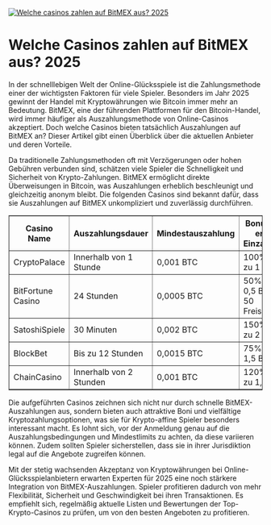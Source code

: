 [![Welche casinos zahlen auf BitMEX aus? 2025](https://123-caf.pages.dev/gitsignup.png)](https://vrmoo.ru/Bt82HjjY)

<h1>Welche Casinos zahlen auf BitMEX aus? 2025</h1> <p>In der schnelllebigen Welt der Online-Glücksspiele ist die Zahlungsmethode einer der wichtigsten Faktoren für viele Spieler. Besonders im Jahr 2025 gewinnt der Handel mit Kryptowährungen wie Bitcoin immer mehr an Bedeutung. BitMEX, eine der führenden Plattformen für den Bitcoin-Handel, wird immer häufiger als Auszahlungsmethode von Online-Casinos akzeptiert. Doch welche Casinos bieten tatsächlich Auszahlungen auf BitMEX an? Dieser Artikel gibt einen Überblick über die aktuellen Anbieter und deren Vorteile.</p>  <p>Da traditionelle Zahlungsmethoden oft mit Verzögerungen oder hohen Gebühren verbunden sind, schätzen viele Spieler die Schnelligkeit und Sicherheit von Krypto-Zahlungen. BitMEX ermöglicht direkte Überweisungen in Bitcoin, was Auszahlungen erheblich beschleunigt und gleichzeitig anonym bleibt. Die folgenden Casinos sind bekannt dafür, dass sie Auszahlungen auf BitMEX unkompliziert und zuverlässig durchführen.</p>  <table border="1" cellpadding="8" cellspacing="0">   <thead>     <tr>       <th>Casino Name</th>       <th>Auszahlungsdauer</th>       <th>Mindestauszahlung</th>       <th>Bonus auf erste Einzahlung</th>       <th>Zusätzliche Zahlungsmethoden</th>     </tr>   </thead>   <tbody>     <tr>       <td>CryptoPalace</td>       <td>Innerhalb von 1 Stunde</td>       <td>0,001 BTC</td>       <td>100% bis zu 1 BTC</td>       <td>Bitcoin, Ethereum, Litecoin</td>     </tr>     <tr>       <td>BitFortune Casino</td>       <td>24 Stunden</td>       <td>0,0005 BTC</td>       <td>50% bis zu 0,5 BTC + 50 Freispiele</td>       <td>Bitcoin, Ripple, Tether</td>     </tr>     <tr>       <td>SatoshiSpiele</td>       <td>30 Minuten</td>       <td>0,002 BTC</td>       <td>150% bis zu 2 BTC</td>       <td>Bitcoin, Dash, Bitcoin Cash</td>     </tr>     <tr>       <td>BlockBet</td>       <td>Bis zu 12 Stunden</td>       <td>0,0015 BTC</td>       <td>75% bis zu 1,5 BTC</td>       <td>Bitcoin, Ethereum, Dogecoin</td>     </tr>     <tr>       <td>ChainCasino</td>       <td>Innerhalb von 2 Stunden</td>       <td>0,001 BTC</td>       <td>120% bis zu 1,2 BTC</td>       <td>Bitcoin, Litecoin, EOS</td>     </tr>   </tbody> </table>  <p>Die aufgeführten Casinos zeichnen sich nicht nur durch schnelle BitMEX-Auszahlungen aus, sondern bieten auch attraktive Boni und vielfältige Kryptozahlungsoptionen, was sie für Krypto-affine Spieler besonders interessant macht. Es lohnt sich, vor der Anmeldung genau auf die Auszahlungsbedingungen und Mindestlimits zu achten, da diese variieren können. Zudem sollten Spieler sicherstellen, dass sie in ihrer Jurisdiktion legal auf die Angebote zugreifen können.</p>  <p>Mit der stetig wachsenden Akzeptanz von Kryptowährungen bei Online-Glücksspielanbietern erwarten Experten für 2025 eine noch stärkere Integration von BitMEX-Auszahlungen. Spieler profitieren dadurch von mehr Flexibilität, Sicherheit und Geschwindigkeit bei ihren Transaktionen. Es empfiehlt sich, regelmäßig aktuelle Listen und Bewertungen der Top-Krypto-Casinos zu prüfen, um von den besten Angeboten zu profitieren.</p>